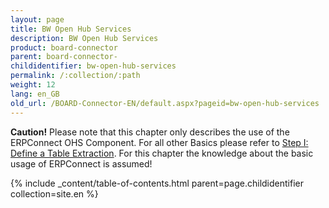 ```yaml
---
layout: page
title: BW Open Hub Services
description: BW Open Hub Services
product: board-connector
parent: board-connector-
childidentifier: bw-open-hub-services
permalink: /:collection/:path
weight: 12
lang: en_GB
old_url: /BOARD-Connector-EN/default.aspx?pageid=bw-open-hub-services
---
```


**Caution!** Please note that this chapter only describes the use of the ERPConnect OHS Component. For all other Basics please refer to [Step I: Define a Table Extraction](). For this chapter the knowledge about the basic usage of ERPConnect is assumed! 

{% include _content/table-of-contents.html parent=page.childidentifier collection=site.en %}